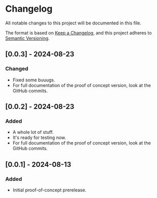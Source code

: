 # Changelog

All notable changes to this project will be documented in this file.

The format is based on [Keep a Changelog](https://keepachangelog.com/en/1.0.0/),
and this project adheres to [Semantic Versioning](https://semver.org/spec/v2.0.0.html).

## [0.0.3] - 2024-08-23

### Changed

- Fixed some buuugs.
- For full documentation of the proof of concept version, look at the GitHub commits.

## [0.0.2] - 2024-08-23

### Added

- A whole lot of stuff.
- It's ready for testing now.
- For full documentation of the proof of concept version, look at the GitHub commits.

## [0.0.1] - 2024-08-13

### Added

-   Initial proof-of-concept prerelease.
